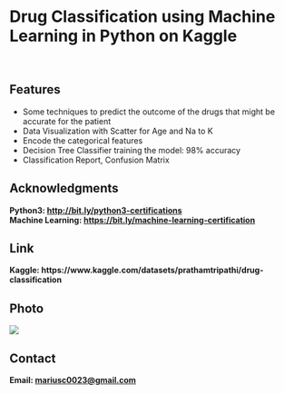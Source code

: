 <h1>Drug Classification using Machine Learning in Python on Kaggle</h1>
<br>
<h2>Features</h2>
<ul>
    <li>Some techniques to predict the outcome of the drugs that might be accurate for the patient</li>
    <li>Data Visualization with Scatter for Age and Na to K</li>
    <li>Encode the categorical features</li>
    <li>Decision Tree Classifier training the model: 98% accuracy</li>
    <li>Classification Report, Confusion Matrix</li>
</ul>


<h2>Acknowledgments</h2>

<b> Python3: http://bit.ly/python3-certifications </b>
<br>
<b> Machine Learning: https://bit.ly/machine-learning-certification <b>
<br>

<h2> Link </h2>
<b> Kaggle: https://www.kaggle.com/datasets/prathamtripathi/drug-classification </b>
<br>

<h2>Photo</h2>
<img src="photo.png">
<br>
<h2>Contact</h2>

<b> Email: mariusc0023@gmail.com </b>

